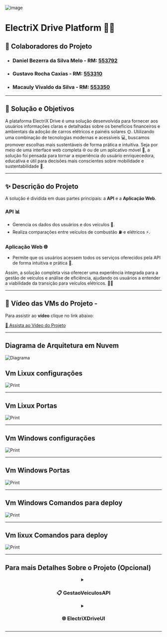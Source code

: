 ![image](https://github.com/user-attachments/assets/e247d831-7b5b-4151-ab82-34ea7c2a8ca0)

# **ElectriX Drive Platform** 🚗💡

## 👥 Colaboradores do Projeto

- ### **Daniel Bezerra da Silva Melo** - **RM:** [553792](#)
- ### **Gustavo Rocha Caxias** - **RM:** [553310](#)
- ### **Macauly Vivaldo da Silva** - **RM:** [553350](#)

---

## 📄 **Solução e Objetivos**

A plataforma ElectriX Drive é uma solução desenvolvida para fornecer aos usuários informações claras e detalhadas sobre os benefícios financeiros e ambientais da adoção de carros elétricos e painéis solares 🌞. Utilizando uma combinação de tecnologias modernas e acessíveis 💻, buscamos promover escolhas mais sustentáveis de forma prática e intuitiva. Seja por meio de uma interface web completa 🌐 ou de um aplicativo móvel 📱, a solução foi pensada para tornar a experiência do usuário enriquecedora, educativa e útil para decisões mais conscientes sobre mobilidade e sustentabilidade 🌱.

---

## ✨ **Descrição do Projeto**

A solução é dividida em duas partes principais: a **API** e a **Aplicação Web**.

### API 📊
- Gerencia os dados dos usuários e dos veículos 🚗.
- Realiza comparações entre veículos de combustão ⛽ e elétricos ⚡.

### Aplicação Web 🌐
- Permite que os usuários acessem todos os serviços oferecidos pela API de forma intuitiva e prática 📱.

Assim, a solução completa visa oferecer uma experiência integrada para a gestão de veículos e análise de eficiência, ajudando os usuários a entender a viabilidade da transição para veículos elétricos. 🚗💡

---

## 🎥 Vídeo das VMs do Projeto -

Para assistir ao **vídeo** clique no link abaixo:

[🔗 Assista ao Vídeo do Projeto](https://youtu.be/OyDTVve4Y4A)

---

## Diagrama de Arquitetura em Nuvem

![Diagrama](https://github.com/user-attachments/assets/5a1ee903-87ca-4589-badc-6130c9a2755f)

## Vm Lixux configurações

![Print](https://github.com/user-attachments/assets/d94c64c0-744d-44f9-94c8-3e9bc22ceca6)

---

## Vm Lixux Portas

![Print](https://github.com/user-attachments/assets/6bec5097-e49c-42c8-b5e6-7b41b1c98b0d)

---

## Vm Windows configurações

![Print](https://github.com/user-attachments/assets/f07b03c9-62e5-42cf-a48a-dd6a9cdbeb71)

---

## Vm Windows Portas

![Print](https://github.com/user-attachments/assets/5ed16b18-b14e-49de-8300-c12b7d4699b6)

---

## Vm Windows Comandos para deploy

![Print](https://github.com/user-attachments/assets/08b63453-6f14-4d87-9a72-84e3ac9d6f08)

---

## Vm lixux Comandos para deploy

![Print](https://github.com/user-attachments/assets/56628bd5-4a02-4eaf-b179-eb414daf326e)

---

## Para mais Detalhes Sobre o Projeto (Opcional)

 <details>
  <summary align="center"><h3>📋 GestaoVeiculosAPI</h3></summary>
  <p>

---

### 📋 GestaoVeiculosAPI

A API ajuda a gerenciar usuários e seus veículos, permitindo comparar a eficiência entre diferentes tipos de veículos. Isso oferece uma visão clara das vantagens de cada tipo de veículo. A solução foi criada para fornecer insights práticos que facilitam a transição para veículos elétricos e tornam a gestão dos dados mais eficiente.

### 🚀 Funcionamento da API

A API Gestão de Veículos foi construída utilizando a plataforma ASP.NET Core e Entity Framework Core para manipulação de dados. Ela fornece funcionalidades como:

- Relacionar usuários com seus veículos e preferências de comparação. 🚘👥
- Cadastrar e atualizar veículos de combustão e veículos elétricos. 🔄
- Realizar comparações de eficiência entre veículos, retornando insights claros sobre qual deles é mais vantajoso em termos de consumo, ajudando os usuários na tomada de decisão sobre a transição para veículos elétricos. ⚡🔋

---

## 📏 Conclusão

A API de Gestão de Veículos foi desenvolvida com um design modular, extensível e é totalmente documentada com Swagger. Isso garante fácil manutenção e uma integração intuitiva. A separação clara entre as camadas torna o sistema fácil de entender e evoluir, seja com novas funcionalidades ou integrações.

Além disso, a documentação bem estruturada facilita o uso, a integração e o desenvolvimento de interfaces que utilizam essa API, proporcionando um processo mais simples e eficiente para todos os usuários.

---

  </p>
</details>

 <details>
  <summary align="center"><h3>🌐 ElectriXDriveUI</h3></summary>
  <p>

  ---

# 🚗 Documentação da Camada Web - ElectriXDriveUI

## 📄 Descrição Inicial

A camada web do projeto **ElectriXDriveUI** é responsável pela interface visual do sistema, permitindo que os usuários interajam com as funcionalidades da API de gestão de veículos. Esta camada utiliza o padrão MVC (Model-View-Controller) para organizar o código, facilitando a manutenção e a expansão do sistema. A camada web comunica-se diretamente com a API para realizar operações CRUD (Create, Read, Update, Delete) sobre 🚘 veículos de combustão e ⚡ veículos elétricos, além de realizar comparações de eficiência entre esses tipos de veículos.
    </p>
</details>

---

